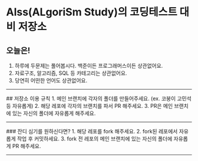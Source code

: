 # Alss(ALgoriSm Study)의 코딩테스트 대비 저장소


## 오늘은!
1. 하루에 두문제는 풀어봅시다. 백준이든 프로그래머스이든 상관없어요.
2. 자료구조, 알고리즘, SQL 등 카테고리는 상관없어요.
3. 당연히 어떤한 언어도 상관없어요.
<hr>
## 저장소 이용 규칙
1. 메인 브랜치에 각자의 폴더를 만들어주세요. (ex. 코붕이 고민석 등 자유롭게)
2. 해당 레포에 각자의 브랜치를 파서 PR 해주세요.
3. PR은 메인 브랜치에 있는 자신의 폴더에 자유롭게 해주세요.
<hr>
### 잔디 심기를 원하신다면?
1. 해당 레포를 fork 해주세요.
2. fork된 레포에서 자유롭게 작업 후 커밋하세요.
3. fork 전 레포의 메인 브랜치에 있는 자신의 폴더에 자유롭게 PR 해주세요.
<hr>

